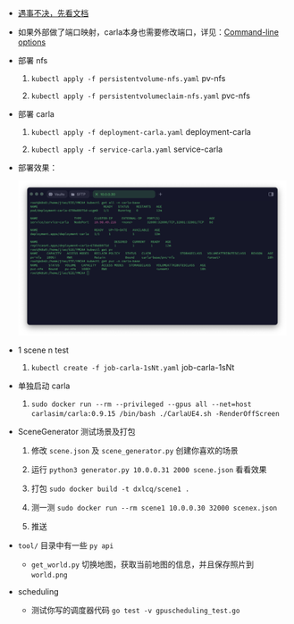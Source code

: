 * [遇事不决，先看文档](https://carla.readthedocs.io/en/0.9.15/)

* 如果外部做了端口映射，carla本身也需要修改端口，详见：[Command-line options](https://carla.readthedocs.io/en/latest/start_quickstart/#command-line-options)

* 部署 nfs

    1. `kubectl apply -f persistentvolume-nfs.yaml` pv-nfs

    2. `kubectl apply -f persistentvolumeclaim-nfs.yaml` pvc-nfs

* 部署 carla
    
    1. `kubectl apply -f deployment-carla.yaml` deployment-carla

    2. `kubectl apply -f service-carla.yaml` service-carla

* 部署效果：

    ![carla-base](./carla-base.png)

* 1 scene n test

    1. `kubectl create -f job-carla-1sNt.yaml` job-carla-1sNt

* 单独启动 carla

    1. `sudo docker run --rm --privileged --gpus all --net=host carlasim/carla:0.9.15 /bin/bash ./CarlaUE4.sh -RenderOffScreen`

* SceneGenerator 测试场景及打包

    1. 修改 `scene.json` 及 `scene_generator.py` 创建你喜欢的场景

    2. 运行 `python3 generator.py 10.0.0.31 2000 scene.json` 看看效果

    3. 打包 `sudo docker build -t dxlcq/scene1 .`

    4. 测一测 `sudo docker run --rm scene1 10.0.0.30 32000 scenex.json`

    5. 推送

* `tool/` 目录中有一些 `py api`

    * `get_world.py` 切换地图，获取当前地图的信息，并且保存照片到 `world.png`

* scheduling

    * 测试你写的调度器代码 `go test -v gpuscheduling_test.go`

